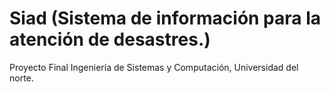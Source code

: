 # Siad (Sistema de información para la atención de desastres.)
Proyecto Final Ingeniería de Sistemas y Computación, Universidad del norte. 

